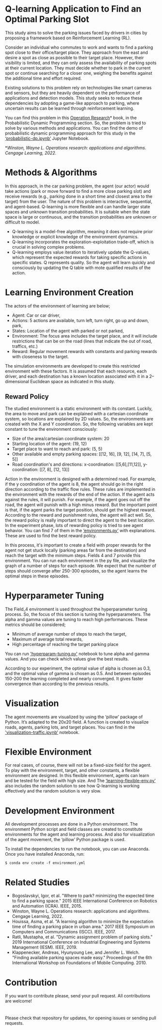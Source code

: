 # Q-learning Application to Find an Optimal Parking Slot

This study aims to solve the parking issues faced by drivers in cities by proposing a framework based on Reinforcement Learning (RL).

Consider an individual who commutes to work and wants to find a parking spot close to their office/target place. They approach from the east and desire a spot as close as possible to their target place. However, their visibility is limited, and they can only assess the availability of parking spots at their current location. They must decide whether to park in the current spot or continue searching for a closer one, weighing the benefits against the additional time and effort required.

Existing solutions to this problem rely on technologies like smart cameras and sensors, but they are heavily dependent on the performance of applications and detection models. This study seeks to reduce these dependencies by adopting a game-like approach to parking, where uncertain results can be learned through reinforcement learning. 

You can find this problem in this [Operation Research][book]* book, in the Probabilistic Dynamic Programming section. So, the problem is tried to solve by various methods and applications. You can find the demo of probabilistic dynamic programming approach for this study in the [‘probabilistic-dp.ipynb’][prob] Jupyter Notebook.

**Winston, Wayne L. Operations research: applications and algorithms. Cengage Learning, 2022.*

[book]: https://www.academia.edu/48990438/Operational_Research_Winston_Wayne
[prob]: https://github.com/ftmoztl/car-parking-with-reinforcement-learning/blob/main/Codes/probabilistic-dp.ipynb
# Methods & Algorithms
In this approach, in the car parking problem, the agent (our actor) would take actions (park or move forward to find a more close parking slot) and receive rewards (e.g., parking done in a short time and closest area to the target) from the user. The nature of this problem is interactive, sequential, and agent-based. Q-learning is more flexible and can handle larger state spaces and unknown transition probabilities. It is suitable when the state space is large or continuous, and the transition probabilities are unknown or difficult to model. 
* Q-learning is a model-free algorithm, meaning it does not require prior knowledge or explicit knowledge of the environment dynamics. 
* Q-learning incorporates the exploration-exploitation trade-off, which is crucial in solving complex problems. 
* Q-learning employs value iteration to iteratively update the Q-values, which represent the expected rewards for taking specific actions in specific states. Q represents quality. So the agent will learn quickly and consciously by updating the Q table with mote qualified results of the action.

# Learning Environment Creation
The actors of the environment of learning are below; 
* Agent: Car or car driver, 
* Actions: 5 actions are available, turn left, turn right, go up and down, park, 
* States: Location of the agent with parked or not parked, 
* Environment: The focus area includes the target place, and it will include restrictions that can be on the road (lines that indicate the out of road, traffics, etc.)
* Reward: Regular movement rewards with constants and parking rewards with closeness to the target. 

The simulation environments are developed to create this restricted environment with these factors. It is assumed that each resource, each driver, and each destination has a known location associated with it in a 2–dimensional Euclidean space as indicated in this study.

## Reward Policy
The studied environment is a static environment with its constant. Luckily, the area to move and park can be explained with a cartesian coordinate system, so locations are explained by 2D values. So, the environments are created with the X and Y coordination. So, the following variables are kept constant to tune the environment consciously:
* Size of the area/cartesian coordinate system: 20
* Starting location of the agent: (19, 12)
* Target place to want to reach and park: (5, 5)
* Other available and empty parking spaces: [[12, 16], [9, 12], [14, 7], [5, 5]]
* Road coordination's and directions: x-coordination: [[5,6],[11,12]], y-coordination: [[7, 8], [12, 13]]

Action in the environment is designed with a determined road. For example, if the y coordination of the agent is 8, the agent should go in the right direction according to the traffic flow rules. These rules are implemented in the environment with the rewards of the end of the action. If the agent acts against the rules, it will punish. For example, if the agent goes out off the road, the agent will punish with a high minus reward. But the important point is that, if the agent parks the target position, should get the highest reward. According to the reward and punishment rules, the agent will act well. So, the reward policy is really important to direct the agent to the best location. In the experiment phase, lots of rewarding policy is tried to see agent behavior. You can find 7 of them in the [‘environments.py’][env] with explanations. These are used to find the best reward policy.

In this process, it's important to create a field with proper rewards for the agent not get stuck locally (parking areas far from the destination) and reach the target with the minimum steps. Fields 4 and 7 provide this environment. You can run each environment in the py file, and visualize the graph of a number of steps for each episode. We expect that the number of steps should converge after 250-300 episodes, so the agent learns the optimal steps in these episodes. 

[env]: https://github.com/ftmoztl/car-parking-with-reinforcement-learning/blob/main/Codes/environments.py
# Hyperparameter Tuning 
The Field_4 environment is used throughout the hyperparameter tuning process. So, the focus of this section is tuning the hyperparameters. The alpha and gamma values are tuning to reach high performances. These metrics should be considered;
* Minimum of average number of steps to reach the target,
* Maximum of average total rewards,
* High percentage of reaching the target parking place

You can run ['hyperparam-tuning.py'][hyper] notebook to tune alpha and gamma values. And you can check which values give the best results.

According to our experiment, the optimal value of alpha is chosen as 0.3, and the optimal value of gamma is chosen as 0.5. And between episodes 150-200 the learning completed and nearly converged. It gives faster convergence than according to the previous results.

[hyper]: https://github.com/ftmoztl/car-parking-with-reinforcement-learning/blob/main/Codes/hyperparam-tuning.py
# Visualization
The agent movements are visualized by using the ‘pillow’ package of Python. It’s adapted to the 20x20 field. A function is created to visualize roads, agents, parking lots, and target places. You can find in the ['visualization-traffic.ipynb'][viz] notebook.

[viz]: https://github.com/ftmoztl/car-parking-with-reinforcement-learning/blob/main/Codes/visualization-traffic.ipynb
# Flexible Environment
For real cases, of course, there will not be a fixed-size field for the agent. To play with the environment, target, and other constants, a flexible environment are designed. In this flexible environment, agents can learn and be tested for the field with high size. And The [‘learning-flexible-env.py’][flex] also includes the random solution to see how Q-learning is working effectively and the random solution is very slow.

[flex]: https://github.com/ftmoztl/car-parking-with-reinforcement-learning/blob/main/Codes/learning-flexible-env.py
# Development Environment
All development processes are done in a Python environment. The environment Python script and field classes are created to constitute environments for the agent and learning process. And also for visualization of the agent movement, the ‘pillow’ Python package is used.

To install the dependencies to run the notebook, you can use Anaconda. Once you have installed Anaconda, run:

`$ conda env create -f environment.yml`

# Related Studies
- Bogoslavskyi, Igor, et al. "Where to park? minimizing the expected time to find a parking space." 2015 IEEE International Conference on Robotics and Automation (ICRA). IEEE, 2015.
- Winston, Wayne L. Operations research: applications and algorithms. Cengage Learning, 2022.
- Houissa, Asma, et al. "A learning algorithm to minimize the expectation time of finding a parking place in urban area." 2017 IEEE Symposium on Computers and Communications (ISCC). IEEE, 2017.
- Ratli, Mustapha, et al. "Dynamic assignment problem of parking slots." 2019 International Conference on Industrial Engineering and Systems Management (IESM). IEEE, 2019.
- Klappenecker, Andreas, Hyunyoung Lee, and Jennifer L. Welch. "Finding available parking spaces made easy." Proceedings of the 6th International Workshop on Foundations of Mobile Computing. 2010.

# Contribution
If you want to contribute please, send your pull request. All contributions are welcome!

#
Please check that repository for updates, for opening issues or sending pull requests.